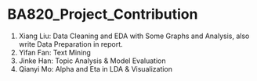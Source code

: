 # BA820_Project_Contribution
1. Xiang Liu: Data Cleaning and EDA with Some Graphs and Analysis, also write Data Preparation in report.
2. Yifan Fan: Text Mining
3. Jinke Han: Topic Analysis & Model Evaluation
4. Qianyi Mo: Alpha and Eta in LDA & Visualization
